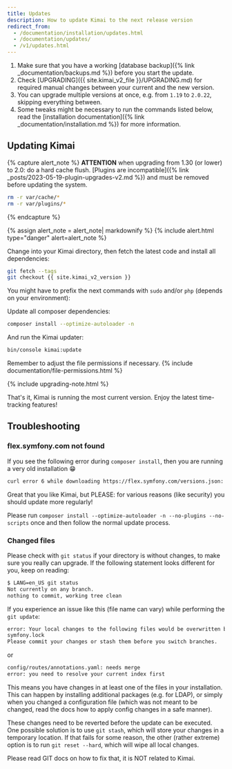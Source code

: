 ```yaml
---
title: Updates
description: How to update Kimai to the next release version
redirect_from:
  - /documentation/installation/updates.html
  - /documentation/updates/
  - /v1/updates.html
---
```


1. Make sure that you have a working [database backup]({% link _documentation/backups.md %}) before you start the update.
2. Check [UPGRADING]({{ site.kimai_v2_file }}/UPGRADING.md) for required manual changes between your current and the new version. 
3. You can upgrade multiple versions at once, e.g. from `1.19` to `2.0.22`, skipping everything between.
4. Some tweaks might be necessary to run the commands listed below, read the [installation documentation]({% link _documentation/installation.md %}) for more information.

## Updating Kimai 

{% capture alert_note %}
**ATTENTION** when upgrading from 1.30 (or lower) to 2.0: do a hard cache flush. [Plugins are incompatible]({% link _posts/2023-05-19-plugin-upgrades-v2.md %}) and must be removed before updating the system.
  
```bash
rm -r var/cache/*
rm -r var/plugins/*
```
{% endcapture %}

{% assign alert_note = alert_note| markdownify %}
{% include alert.html type="danger" alert=alert_note %} 

Change into your Kimai directory, then fetch the latest code and install all dependencies: 
```bash
git fetch --tags
git checkout {{ site.kimai_v2_version }}
```

You might have to prefix the next commands with `sudo` and/or `php` (depends on your environment):

Update all composer dependencies:
```bash
composer install --optimize-autoloader -n
```

And run the Kimai updater:
```bash
bin/console kimai:update
```

Remember to adjust the file permissions if necessary.
{% include documentation/file-permissions.html %} 

{% include upgrading-note.html %} 

That's it, Kimai is running the most current version. Enjoy the latest time-tracking features!

## Troubleshooting

### flex.symfony.com not found

If you see the following error during `composer install`, then you are running a very old installation 😁

```bash
curl error 6 while downloading https://flex.symfony.com/versions.json: Could not resolve host: flex.symfony.com 
```

Great that you like Kimai, but PLEASE: for various reasons (like security) you should update more regularly!

Please run `composer install --optimize-autoloader -n --no-plugins --no-scripts` once and then follow the normal update process.

### Changed files

Please check with `git status` if your directory is without changes, to make sure you really can upgrade.
If the following statement looks different for you, keep on reading:
```bash 
$ LANG=en_US git status
Not currently on any branch.
nothing to commit, working tree clean
```

If you experience an issue like this (file name can vary) while performing the `git update`: 

```bash
error: Your local changes to the following files would be overwritten by checkout:
symfony.lock
Please commit your changes or stash them before you switch branches.
```

or

```bash
config/routes/annotations.yaml: needs merge
error: you need to resolve your current index first
```

This means you have changes in at least one of the files in your installation.
This can happen by installing additional packages (e.g. for LDAP), or simply when you changed a configuration file (which was not meant to be changed, read the docs how to apply config changes in a safe manner). 

These changes need to be reverted before the update can be executed. 
One possible solution is to use `git stash`, which will store your changes in a temporary location.
If that fails for some reason, the other (rather extreme) option is to run `git reset --hard`, 
which will wipe all local changes. 

Please read GIT docs on how to fix that, it is NOT related to Kimai.
